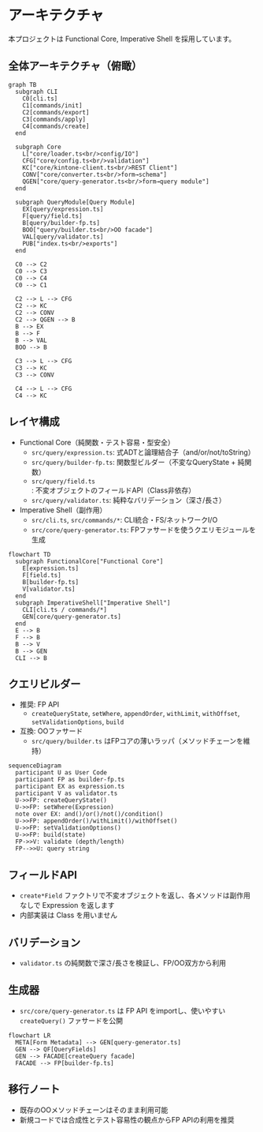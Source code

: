 # アーキテクチャ

本プロジェクトは Functional Core, Imperative Shell を採用しています。

## 全体アーキテクチャ（俯瞰）

```mermaid
graph TB
  subgraph CLI
    C0[cli.ts]
    C1[commands/init]
    C2[commands/export]
    C3[commands/apply]
    C4[commands/create]
  end

  subgraph Core
    L["core/loader.ts<br/>config/IO"]
    CFG["core/config.ts<br/>validation"]
    KC["core/kintone-client.ts<br/>REST Client"]
    CONV["core/converter.ts<br/>form→schema"]
    QGEN["core/query-generator.ts<br/>form→query module"]
  end

  subgraph QueryModule[Query Module]
    EX[query/expression.ts]
    F[query/field.ts]
    B[query/builder-fp.ts]
    BOO["query/builder.ts<br/>OO facade"]
    VAL[query/validator.ts]
    PUB["index.ts<br/>exports"]
  end

  C0 --> C2
  C0 --> C3
  C0 --> C4
  C0 --> C1

  C2 --> L --> CFG
  C2 --> KC
  C2 --> CONV
  C2 --> QGEN --> B
  B --> EX
  B --> F
  B --> VAL
  BOO --> B

  C3 --> L --> CFG
  C3 --> KC
  C3 --> CONV

  C4 --> L --> CFG
  C4 --> KC
```

## レイヤ構成

- Functional Core（純関数・テスト容易・型安全）
  - `src/query/expression.ts`: 式ADTと論理結合子（and/or/not/toString）
  - `src/query/builder-fp.ts`: 関数型ビルダー（不変なQueryState + 純関数）
  - `src/query/field.ts`: 不変オブジェクトのフィールドAPI（Class非依存）
  - `src/query/validator.ts`: 純粋なバリデーション（深さ/長さ）
- Imperative Shell（副作用）
  - `src/cli.ts`, `src/commands/*`: CLI統合・FS/ネットワークI/O
  - `src/core/query-generator.ts`: FPファサードを使うクエリモジュールを生成

```mermaid
flowchart TD
  subgraph FunctionalCore["Functional Core"]
    E[expression.ts]
    F[field.ts]
    B[builder-fp.ts]
    V[validator.ts]
  end
  subgraph ImperativeShell["Imperative Shell"]
    CLI[cli.ts / commands/*]
    GEN[core/query-generator.ts]
  end
  E --> B
  F --> B
  B --> V
  B --> GEN
  CLI --> B
```

## クエリビルダー

- 推奨: FP API
  - `createQueryState`, `setWhere`, `appendOrder`, `withLimit`, `withOffset`, `setValidationOptions`, `build`
- 互換: OOファサード
  - `src/query/builder.ts` はFPコアの薄いラッパ（メソッドチェーンを維持）

```mermaid
sequenceDiagram
  participant U as User Code
  participant FP as builder-fp.ts
  participant EX as expression.ts
  participant V as validator.ts
  U->>FP: createQueryState()
  U->>FP: setWhere(Expression)
  note over EX: and()/or()/not()/condition()
  U->>FP: appendOrder()/withLimit()/withOffset()
  U->>FP: setValidationOptions()
  U->>FP: build(state)
  FP->>V: validate (depth/length)
  FP-->>U: query string
```

## フィールドAPI

- `create*Field` ファクトリで不変オブジェクトを返し、各メソッドは副作用なしで Expression を返します
- 内部実装は Class を用いません

## バリデーション

- `validator.ts` の純関数で深さ/長さを検証し、FP/OO双方から利用

## 生成器

- `src/core/query-generator.ts` は FP API をimportし、使いやすい `createQuery()` ファサードを公開

```mermaid
flowchart LR
  META[Form Metadata] --> GEN[query-generator.ts]
  GEN --> QF[QueryFields]
  GEN --> FACADE[createQuery facade]
  FACADE --> FP[builder-fp.ts]
```

## 移行ノート

- 既存のOOメソッドチェーンはそのまま利用可能
- 新規コードでは合成性とテスト容易性の観点からFP APIの利用を推奨
